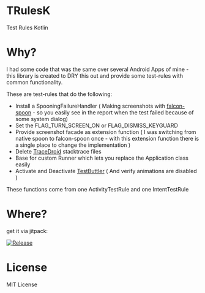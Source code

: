 TRulesK
=======

Test Rules Kotlin

Why?
====

I had some code that was the same over several Android Apps of mine - this library is created to DRY this out and provide some test-rules with common functionality.

These are test-rules that do the following:
 - Install a SpooningFailureHandler ( Making screenshots with [falcon-spoon](https://github.com/jraska/Falcon) - so you easily see in the report when the test failed because of some system dialog)
 - Set the FLAG_TURN_SCREEN_ON or FLAG_DISMISS_KEYGUARD
 - Provide screenshot facade as extension function ( I was switching from native spoon to falcon-spoon once - with this extension function there is a single place to change the implementation )
 - Delete [TraceDroid](https://github.com/ligi/tracedroid) stacktrace files
 - Base for custom Runner which lets you replace the Application class easily
 - Activate and Deactivate [TestButtler](https://github.com/linkedin/test-butler) ( And verify animations are disabled )
 
These functions come from one ActivityTestRule and one IntentTestRule

Where?
======

get it via jitpack:

[![Release](https://jitpack.io/v/ligi/trulesk.svg)](https://jitpack.io/#ligi/trulesk)

License
=======

MIT License
